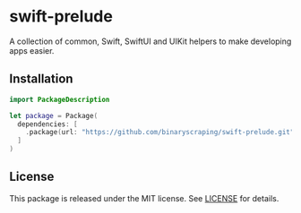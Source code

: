 # swift-prelude

A collection of common, Swift, SwiftUI and UIKit helpers to make developing apps easier.

## Installation

```swift
import PackageDescription

let package = Package(
  dependencies: [
    .package(url: "https://github.com/binaryscraping/swift-prelude.git", .branch("main")),
  ]
)
```

## License
This package is released under the MIT license. See [LICENSE](/LICENSE) for details.

